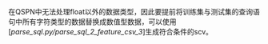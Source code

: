 在QSPN中无法处理float以外的数据类型，因此要提前将训练集与测试集的查询语句中所有字符类型的数据替换成数值型数据，可以使用[*parse_sql.py/parse_sql_2_feature_csv_3*]生成符合条件的scv。